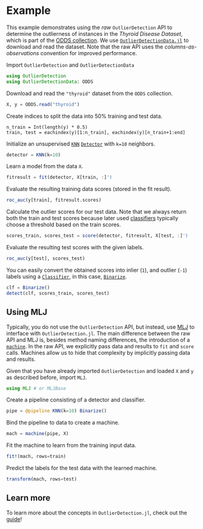 # Example

This example demonstrates using the *raw* `OutlierDetection` API to determine the outlierness of instances in the *Thyroid Disease Dataset*, which is part of the [ODDS collection](http://odds.cs.stonybrook.edu/). We use [`OutlierDetectionData.jl`](https://github.com/davnn/OutlierDetectionData.jl) to download and read the dataset. Note that the raw API uses the *columns-as-observations* convention for improved performance.

Import `OutlierDetection` and `OutlierDetectionData`

```julia
using OutlierDetection
using OutlierDetectionData: ODDS
```

Download and read the `"thyroid"` dataset from the `ODDS` collection.

```julia
X, y = ODDS.read("thyroid")
```

Create indices to split the data into 50% training and test data.

```
n_train = Int(length(y) * 0.5)
train, test = eachindex(y)[1:n_train], eachindex(y)[n_train+1:end]
```

Initialize an unsupervised [`KNN`](@ref) [`Detector`](@ref) with `k=10` neighbors.

```julia
detector = KNN(k=10)
```

Learn a model from the data `X`.

```julia
fitresult = fit(detector, X[train, :]')
```

Evaluate the resulting training data scores (stored in the fit result).

```julia
roc_auc(y[train], fitresult.scores)
```

Calculate the outlier scores for our test data. Note that we always return both the train and test scores because later used [classifiers](../../API/base/#OutlierDetection.Classifier) typically choose a threshold based on the train scores.

```julia
scores_train, scores_test = score(detector, fitresult, X[test, :]')
```

Evaluate the resulting test scores with the given labels.

```julia
roc_auc(y[test], scores_test)
```

You can easily convert the obtained scores into inlier (`1`), and outlier (`-1`) labels using a [`Classifier`](@ref), in this case, [`Binarize`](@ref).

```julia
clf = Binarize()
detect(clf, scores_train, scores_test)
```

## Using MLJ

Typically, you do not use the `OutlierDetection` API, but instead, use [MLJ](https://github.com/alan-turing-institute/MLJ.jl) to interface with `OutlierDetection.jl`. The main difference between the raw API and MLJ is, besides method naming differences, the introduction of a [`machine`](https://alan-turing-institute.github.io/MLJ.jl/dev/machines/). In the raw API, we explicitly pass data and results to `fit` and `score` calls. Machines allow us to hide that complexity by implicitly passing data and results.

Given that you have already imported `OutlierDetection` and loaded `X` and `y` as described before, import `MLJ`.

```julia
using MLJ # or MLJBase
```

Create a pipeline consisting of a detector and classifier.

```julia
pipe = @pipeline KNN(k=10) Binarize()
```

Bind the pipeline to data to create a machine.

```julia
mach = machine(pipe, X)
```

Fit the machine to learn from the training input data.

```julia
fit!(mach, rows=train)
```

Predict the labels for the test data with the learned machine.

```julia
transform(mach, rows=test)
```

## Learn more

To learn more about the concepts in `OutlierDetection.jl`, check out the [guide](../../documentation/guide/)!
